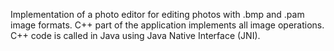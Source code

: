 Implementation of a photo editor for editing photos with .bmp and .pam image formats.
C++ part of the application implements all image operations.
C++ code is called in Java using Java Native Interface (JNI).
